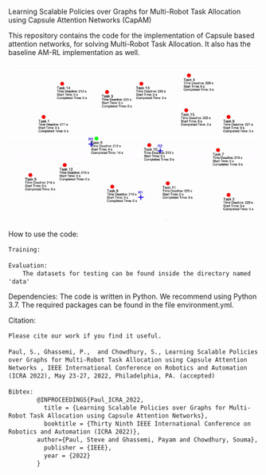 Learning Scalable Policies over Graphs for Multi-Robot Task Allocation using Capsule Attention Networks
(CapAM)

This repository contains the code for the implementation of Capsule based attention networks, for solving Multi-Robot Task Allocation.
It also has the baseline AM-RL implementation as well.

![](gif_latest.gif)

How to use the code:

    Training:

    Evaluation:
        The datasets for testing can be found inside the directory named 'data'

Dependencies:
    The code is written in Python. We recommend using Python 3.7. The required packages can be found in the file environment.yml.

Citation:

    Please cite our work if you find it useful.

    Paul, S., Ghassemi, P.,  and Chowdhury, S., Learning Scalable Policies over Graphs for Multi-Robot Task Allocation using Capsule Attention Networks , IEEE International Conference on Robotics and Automation (ICRA 2022), May 23-27, 2022, Philadelphia, PA. (accepted)
    
    Bibtex: 
            @INPROCEEDINGS{Paul_ICRA_2022,
              title = {Learning Scalable Policies over Graphs for Multi-Robot Task Allocation using Capsule Attention Networks},
              booktitle = {Thirty Ninth IEEE International Conference on Robotics and Automation (ICRA 2022)},
            author={Paul, Steve and Ghassemi, Payam and Chowdhury, Souma},
              publisher = {IEEE},
              year = {2022}
            }
                
                